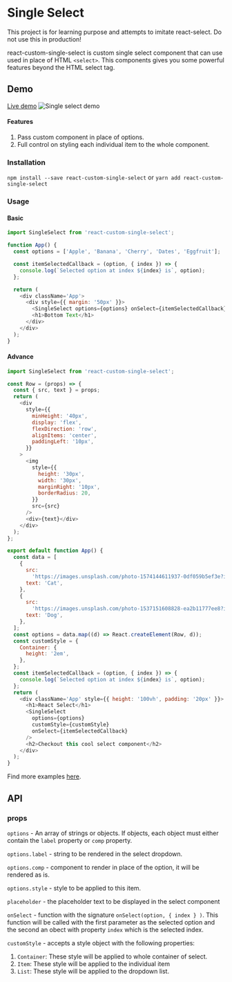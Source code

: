 # Single Select

This project is for learning purpose and attempts to imitate react-select. Do not use this in production!

react-custom-single-select is custom single select component that can use used in place of HTML `<select>`. This components gives you some powerful features beyond the HTML select tag.

## Demo

[Live demo](https://codesandbox.io/s/gallant-feynman-0w3f6?file=/src/App.js:628-640)
![Single select demo](http://g.recordit.co/YKwHaHAVxB.gif)

#### Features

1. Pass custom component in place of options.
2. Full control on styling each individual item to the whole component.

### Installation

`npm install --save react-custom-single-select`
or
`yarn add react-custom-single-select`

### Usage

#### Basic

```js
import SingleSelect from 'react-custom-single-select';

function App() {
  const options = ['Apple', 'Banana', 'Cherry', 'Dates', 'Eggfruit'];

  const itemSelectedCallback = (option, { index }) => {
    console.log(`Selected option at index ${index} is`, option);
  };

  return (
    <div className='App'>
      <div style={{ margin: '50px' }}>
        <SingleSelect options={options} onSelect={itemSelectedCallback} />
        <h1>Bottom Text</h1>
      </div>
    </div>
  );
}
```

#### Advance

```js
import SingleSelect from 'react-custom-single-select';

const Row = (props) => {
  const { src, text } = props;
  return (
    <div
      style={{
        minHeight: '40px',
        display: 'flex',
        flexDirection: 'row',
        alignItems: 'center',
        paddingLeft: '10px',
      }}
    >
      <img
        style={{
          height: '30px',
          width: '30px',
          marginRight: '10px',
          borderRadius: 20,
        }}
        src={src}
      />
      <div>{text}</div>
    </div>
  );
};

export default function App() {
  const data = [
    {
      src:
        'https://images.unsplash.com/photo-1574144611937-0df059b5ef3e?ixlib=rb-1.2.1&ixid=eyJhcHBfaWQiOjEyMDd9&auto=format&fit=crop&w=100&q=80',
      text: 'Cat',
    },
    {
      src:
        'https://images.unsplash.com/photo-1537151608828-ea2b11777ee8?ixlib=rb-1.2.1&auto=format&fit=crop&w=93&q=80',
      text: 'Dog',
    },
  ];
  const options = data.map((d) => React.createElement(Row, d));
  const customStyle = {
    Container: {
      height: '2em',
    },
  };
  const itemSelectedCallback = (option, { index }) => {
    console.log(`Selected option at index ${index} is`, option);
  };
  return (
    <div className='App' style={{ height: '100vh', padding: '20px' }}>
      <h1>React Select</h1>
      <SingleSelect
        options={options}
        customStyle={customStyle}
        onSelect={itemSelectedCallback}
      />
      <h2>Checkout this cool select component</h2>
    </div>
  );
}
```

Find more examples [here](https://github.com/Akarshit/react-custom-single-select/tree/master/examples).

## API

### props

`options` - An array of strings or objects. If objects, each object must either contain the `label` property or `comp` property.

`options.label` - string to be rendered in the select dropdown.

`options.comp` - component to render in place of the option, it will be rendered as is.

`options.style` - style to be applied to this item.

`placeholder` - the placeholder text to be displayed in the select component

`onSelect` - function with the signature `onSelect(option, { index } )`. This function will be called with the first parameter as the selected option and the second an obect with property `index` which is the selected index.

`customStyle` - accepts a style object with the following properties:

1. `Container`: These style will be applied to whole container of select.
1. `Item`: These style will be applied to the individual item
1. `List`: These style will be applied to the dropdown list.
